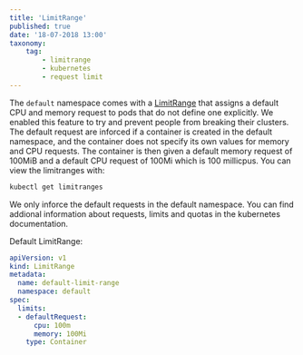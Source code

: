 ```yaml
---
title: 'LimitRange'
published: true
date: '18-07-2018 13:00'
taxonomy:
    tag:
        - limitrange
        - kubernetes
        - request limit
---
```


The `default` namespace comes with a [LimitRange](https://kubernetes.io/docs/tasks/administer-cluster/manage-resources/memory-default-namespace/) that assigns a default CPU and memory request to pods that do not define one explicitly. We enabled this feature to try and prevent people from breaking their clusters. The default request are inforced if a container is created in the default namespace, and the container does not specify its own values for memory and CPU requests. The container is then given a default memory request of 100MiB and a default CPU request of 100Mi which is 100 millicpus. You can view the limitranges with:

```bash
kubectl get limitranges
```

We only inforce the default requests in the default namespace. You can find addional information about requests, limits and quotas in the kubernetes documentation.

Default LimitRange:

```yaml
apiVersion: v1
kind: LimitRange
metadata:
  name: default-limit-range
  namespace: default
spec:
  limits:
  - defaultRequest:
      cpu: 100m
      memory: 100Mi
    type: Container
```